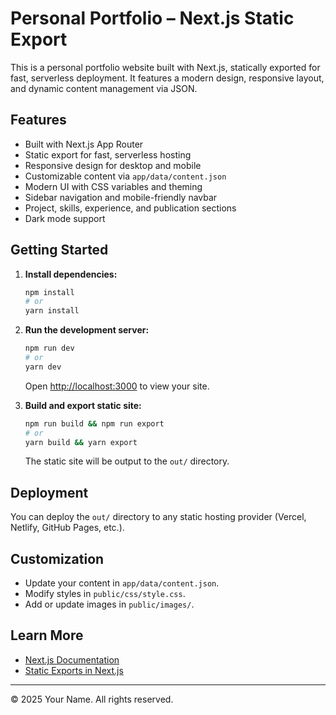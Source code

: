 # Personal Portfolio – Next.js Static Export

This is a personal portfolio website built with Next.js, statically exported for fast, serverless deployment. It features a modern design, responsive layout, and dynamic content management via JSON.

## Features

- Built with Next.js App Router
- Static export for fast, serverless hosting
- Responsive design for desktop and mobile
- Customizable content via `app/data/content.json`
- Modern UI with CSS variables and theming
- Sidebar navigation and mobile-friendly navbar
- Project, skills, experience, and publication sections
- Dark mode support

## Getting Started

1. **Install dependencies:**

   ```bash
   npm install
   # or
   yarn install
   ```

2. **Run the development server:**

   ```bash
   npm run dev
   # or
   yarn dev
   ```

   Open [http://localhost:3000](http://localhost:3000) to view your site.

3. **Build and export static site:**

   ```bash
   npm run build && npm run export
   # or
   yarn build && yarn export
   ```

   The static site will be output to the `out/` directory.

## Deployment

You can deploy the `out/` directory to any static hosting provider (Vercel, Netlify, GitHub Pages, etc.).

## Customization

- Update your content in `app/data/content.json`.
- Modify styles in `public/css/style.css`.
- Add or update images in `public/images/`.

## Learn More

- [Next.js Documentation](https://nextjs.org/docs)
- [Static Exports in Next.js](https://nextjs.org/docs/app/building-your-application/deploying/static-exports)

---

© 2025 Your Name. All rights reserved.

